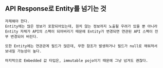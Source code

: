 ## API Response로 Entity를 넘기는 것

    자제해야 한다.
    Entity에는 많은 정보가 포함되어있는데, 원치 않는 정보까지 노출될 우려가 있을 뿐 아니라
    Entity 자체가 API의 스펙이 되어버리기 때문에 Entity가 변경되면 연관된 API 스펙이 전부 변경되어 버린다.

    또한 Entity에는 연관관계 필드가 많은데, 무한 참조가 발생하거나 필드가 null로 채워져서 보내질 가능성이 높다.

    마지막으로 Embedded 값 타입은, immutable pojo이기 때문에 그냥 넘겨도 괜찮다.
